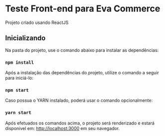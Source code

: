 # Teste Front-end para Eva Commerce

Projeto criado usando ReactJS

## Inicializando

Na pasta do projeto, use o comando abaixo para instalar as dependências:

### `npm install`

Após a instalação das dependências do projeto, utilize o comando a seguir para iniciá-lo:

### `npm start`

Caso possua o YARN instalado, poderá usar o comando opcionalmente: 

### `yarn start`

Após efetuados os comandos acima, o projeto será renderizado e estará disponivel em: [http://localhost:3000](http://localhost:3000) em seu navegador.



